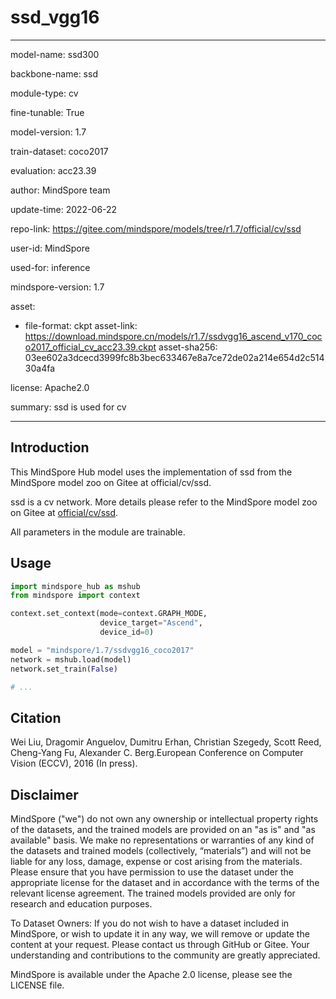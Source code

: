 # ssd_vgg16

---

model-name: ssd300

backbone-name: ssd

module-type: cv

fine-tunable: True

model-version: 1.7

train-dataset: coco2017

evaluation: acc23.39

author: MindSpore team

update-time: 2022-06-22

repo-link: <https://gitee.com/mindspore/models/tree/r1.7/official/cv/ssd>

user-id: MindSpore

used-for: inference

mindspore-version: 1.7

asset:

-
    file-format: ckpt
    asset-link: <https://download.mindspore.cn/models/r1.7/ssdvgg16_ascend_v170_coco2017_official_cv_acc23.39.ckpt>
    asset-sha256: 03ee602a3dcecd3999fc8b3bec633467e8a7ce72de02a214e654d2c51430a4fa

license: Apache2.0

summary: ssd is used for cv

---

## Introduction

This MindSpore Hub model uses the implementation of ssd from the MindSpore model zoo on Gitee at official/cv/ssd.

ssd is a cv network. More details please refer to the MindSpore model zoo on Gitee at [official/cv/ssd](https://gitee.com/mindspore/models/blob/r1.7/official/cv/ssd/README.md).

All parameters in the module are trainable.

## Usage

```python
import mindspore_hub as mshub
from mindspore import context

context.set_context(mode=context.GRAPH_MODE,
                    device_target="Ascend",
                    device_id=0)

model = "mindspore/1.7/ssdvgg16_coco2017"
network = mshub.load(model)
network.set_train(False)

# ...
```

## Citation

Wei Liu, Dragomir Anguelov, Dumitru Erhan, Christian Szegedy, Scott Reed, Cheng-Yang Fu, Alexander C. Berg.European Conference on Computer Vision (ECCV), 2016 (In press).

## Disclaimer

MindSpore ("we") do not own any ownership or intellectual property rights of the datasets, and the trained models are provided on an "as is" and "as available" basis. We make no representations or warranties of any kind of the datasets and trained models (collectively, “materials”) and will not be liable for any loss, damage, expense or cost arising from the materials. Please ensure that you have permission to use the dataset under the appropriate license for the dataset and in accordance with the terms of the relevant license agreement. The trained models provided are only for research and education purposes.

To Dataset Owners: If you do not wish to have a dataset included in MindSpore, or wish to update it in any way, we will remove or update the content at your request. Please contact us through GitHub or Gitee. Your understanding and contributions to the community are greatly appreciated.

MindSpore is available under the Apache 2.0 license, please see the LICENSE file.
